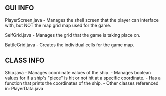 ## GUI INFO

PlayerScreen.java
	- Manages the shell screen that the player can interface with, but NOT the map grid map used for the game.
	
SelfGrid.java
	- Manages the grid that the game is taking place on.

BattleGrid.java
	- Creates the individual cells for the game map.


## CLASS INFO

Ship.java
	- Manages coordinate values of the ship.
	- Manages boolean values for if a ship's "piece" is hit or not hit at a specific coordinate.
	- Has a function that prints the coordinates of the ship.
	- Other classes referenced in: PlayerData.java

